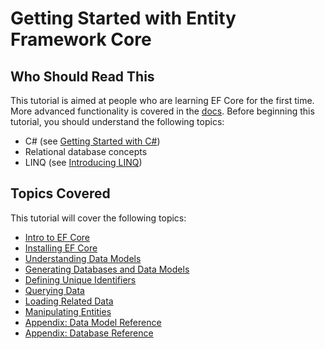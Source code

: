 # Getting Started with Entity Framework Core

## Who Should Read This

This tutorial is aimed at people who are learning EF Core for the first time. More advanced functionality is covered in the [docs](https://docs.microsoft.com/en-us/ef/). Before beginning this tutorial, you should understand the following topics: 

- C# (see [Getting Started with C#](https://www.microsoft.com/net/tutorials/csharp/getting-started)) 
- Relational database concepts 
- LINQ (see  [Introducing LINQ](https://www.microsoft.com/net/tutorials/csharp/getting-started/linq)) 
 

## Topics Covered

This tutorial will cover the following topics:

- [Intro to EF Core](intro-to-ef-core.md)
- [Installing EF Core](installing-ef-core.md)
- [Understanding Data Models](understanding-data-models.md)
- [Generating Databases and Data Models](generating-databases-and-data-models.md)
- [Defining Unique Identifiers](defining-unique-identifiers.md)
- [Querying Data](querying.md)
- [Loading Related Data](loading-related-data.md)
- [Manipulating Entities](manipulating-entities.md)
- [Appendix: Data Model Reference](tutorial-model-reference.md)
- [Appendix: Database Reference](tutorial-database-reference.md)

